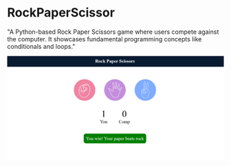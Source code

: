 # RockPaperScissor
"A Python-based Rock Paper Scissors game where users compete against the computer. It showcases fundamental programming concepts like conditionals and loops."

![image alt](https://github.com/aakash8409/RockPaperScissor/blob/main/Screenshot%202025-06-24%20000102.png?raw=true)
